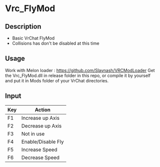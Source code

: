 # Vrc_FlyMod

## Description
 - Basic VrChat FlyMod
 - Collisions has don't be disabled at this time

## Usage 

Work with Melon loader : https://github.com/Slaynash/VRCModLoader
Get the Vrc_FlyMod.dll in release folder in this repo, or compile it by yourself and put it in Mods folder of your VrChat directories.

## Input

| Key            |Action                         |
|----------------|-------------------------------|
|F1              | Increase up Axis              |
|F2              | Decrease up Axis              |
|F3              | Not in use                    |
|F4              | Enable/Disable Fly            |
|F5              | Increase Speed                |
|F6              | Decrease Speed                |

